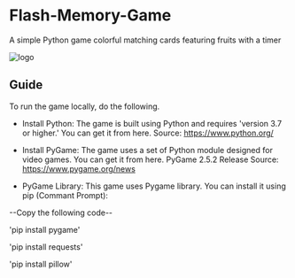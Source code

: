# Flash-Memory-Game

A simple Python game colorful matching cards featuring fruits with a timer

![logo](https://github.com/user-attachments/assets/8d7a9c44-0d78-4e44-83a7-137f72b2ebec)


## Guide

To run the game locally, do the following.
* Install Python: The game is built using Python and requires 'version 3.7 or higher.' You can get it from here. Source: https://www.python.org/

* Install PyGame: The game uses a set of Python module designed for video games. You can get it from here. PyGame 2.5.2 Release Source: https://www.pygame.org/news

* PyGame Library: This game uses Pygame library. You can install it using pip (Commant Prompt):

--Copy the following code--

'pip install pygame'

'pip install requests'

'pip install pillow'

